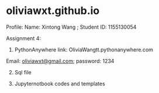 # oliviawxt.github.io
 
 Profile: 
 Name: Xintong Wang ;      Student ID: 1155130054
 
 Assignment 4: 
 1. PythonAnywhere link: OliviaWangtt.pythonanywhere.com
 
 Email: oliviawxt@gmail.com;    password: 1234
 
 2. Sql file 
 
 3. Jupyternotbook codes and templates 
 
